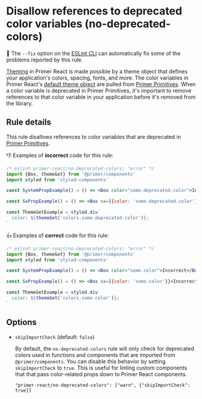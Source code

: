 # Disallow references to deprecated color variables (no-deprecated-colors)

🔧 The `--fix` option on the [ESLint CLI](https://eslint.org/docs/user-guide/command-line-interface#fixing-problems) can automatically fix some of the problems reported by this rule.

[Theming](https://primer.style/react/theming) in Primer React is made possible by a theme object that defines your application's colors, spacing, fonts, and more. The color variables in Primer React's [default theme object](https://primer.style/react/theme-reference) are pulled from [Primer Primitives](https://github.com/primer/primitives). When a color variable is deprecated in Primer Primitives, it's important to remove references to that color variable in your application before it's removed from the library.

## Rule details

This rule disallows references to color variables that are deprecated in [Primer Primitives](https://github.com/primer/primitives).

👎 Examples of **incorrect** code for this rule:

```jsx
/* eslint primer-react/no-deprecated-colors: "error" */
import {Box, themeGet} from '@primer/components'
import styled from 'styled-components'

const SystemPropExample() = () => <Box color="some.deprecated.color">Incorrect</Box>

const SxPropExample() = () => <Box sx={{color: 'some.deprecated.color'}}>Incorrect</Box>

const ThemeGetExample = styled.div`
  color: ${themeGet('colors.some.deprecated.color')};
`
```

👍 Examples of **correct** code for this rule:

```jsx
/* eslint primer-react/no-deprecated-colors: "error" */
import {Box, themeGet} from '@primer/components'
import styled from 'styled-components'

const SystemPropExample() = () => <Box color="some.color">Incorrect</Box>

const SxPropExample() = () => <Box sx={{color: 'some.color'}}>Incorrect</Box>

const ThemeGetExample = styled.div`
  color: ${themeGet('colors.some.color')};
`
```

## Options

- `skipImportCheck` (default: `false`)

  By default, the `no-deprecated-colors` rule will only check for deprecated colors used in functions and components that are imported from `@primer/components`. You can disable this behavior by setting `skipImportCheck` to `true`. This is useful for linting custom components that that pass color-related props down to Primer React components.

  ```
  "primer-react/no-deprecated-colors": ["warn", {"skipImportCheck": true}]
  ```
